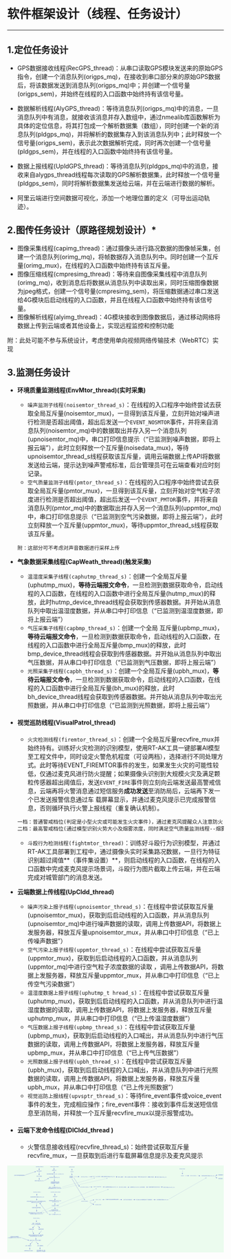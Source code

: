 # 软件框架设计（线程、任务设计）

---

## 1.定位任务设计

* GPS数据接收线程(RecGPS_thread)：从串口读取GPS模块发送来的原始GPS指令，创建一个消息队列(origps_mq)，在接收到串口部分来的原始GPS数据后，将该数据发送到消息队列(origps_mq)中；并创建一个信号量(origps_sem)，并始终在线程的入口函数中始终持有该信号量。

* 数据解析线程(AlyGPS_thread)：等待消息队列(origps_mq)中的消息，一旦消息队列中有消息，就接收该消息并存入数组中，通过nmealib库函数解析为具体的定位信息，将其打包成一个解析数据集（数组），同时创建一个新的消息队列(pldgps_mq)，并将解析的数据集存入到该消息队列中；此时释放一个信号量(origps_sem)，表示此次数据解析完成，同时再次创建一个信号量(pldgps_sem)，并在线程的入口函数中始终持有该信号量。
* 数据上报线程(UpldGPS_thread)：等待消息队列(pldgps_mq)中的消息，接收来自alygps_thread线程每次读取的GPS解析数据集，此时释放一个信号量(pldgps_sem)，同时将解析数据集发送给云端，并在云端进行数据的解析。

* 阿里云端进行空间数据可视化，添加一个地理位置的定义（可导出运动轨迹）。

## 2.图传任务设计（原路径规划设计）*

* 图像采集线程(capimg_thread)：通过摄像头进行路况数据的图像帧采集，创建一个消息队列(orimg_mq)，将帧数据存入消息队列中。同时创建一个互斥量(orimg_mux)，在线程的入口函数中始终持有该互斥量。
* 图像压缩线程(cmpresimg_thread)：等待来自图像采集线程中消息队列(orimg_mq)，收到消息后将数据从消息队列中读取出来，同时压缩图像数据为jpeg格式，创建一个信号量(cmpresimg_sem)，将压缩数据通过串口发送给4G模块后启动线程的入口函数，并且在线程入口函数中始终持有该信号量。
* 图像解析线程(alyimg_thread)：4G模块接收到图像数据后，通过移动网络将数据上传到云端或者其他设备上，实现远程监控和控制功能

附：此处可能不参与系统设计，考虑使用单向视频网络传输技术（WebRTC）实现

## 3.监测任务设计

* **环境质量监测线程(EnvMtor_thread)(实时采集)**
  
  * `噪声监测子线程(noisemtor_thread_s)`：在线程的入口程序中始终尝试去获取全局互斥量(noisemtor_mux)，一旦得到该互斥量，立刻开始对噪声进行检测是否超出阈值，超出后发送一个`EVENT_NOSMTOR`事件，并将来自消息队列(noisemtor_mq)中的数据取出并存入另一个消息队列(upnoisemtor_mq)中，串口打印信息提示（“已监测到噪声数据，即将上报云端”），此时立刻释放一个互斥量(noisedata_mux)，等待upnoisemtor_thread_s线程获取该互斥量，调用云端数据上传API将数据发送给云端，提示达到噪声警戒标准，后台管理员可在云端查看对应时刻记录。
  * `空气质量监测子线程(pmtor_thread_s)`：在线程的入口程序中始终尝试去获取全局互斥量(pmtor_mux)，一旦得到该互斥量，立刻开始对空气粒子浓度进行检测是否超出阈值，超出后发送一个`EVENT_PMTOR`事件，并将来自消息队列(pmtor_mq)中的数据取出并存入另一个消息队列(uppmtor_mq)中，串口打印信息提示（“已监测到空气污染数据，即将上报云端”），此时立刻释放一个互斥量(uppmtor_mux)，等待uppmtor_thread_s线程获取该互斥量。
  
  `附：这部分可不考虑对声音数据进行采样上传`
  
* **气象数据采集线程(CapWeath_thread)(触发采集)**
  
  * `温湿度采集子线程(caphutmp_thread_s)`：创建一个全局互斥量(uphutmp_mux)，**等待云端报文命令**，一旦检测到数据获取命令，启动线程的入口函数，在线程的入口函数中进行全局互斥量(hutmp_mux)的释放，此时hutmp_device_thread线程会获取到传感器数据。并开始从消息队列中取出温湿度数据，并从串口中打印信息（“已监测到温湿度数据，即将上报云端”）
  * `气压采集子线程(capbmp_thread_s)`：创建一个全局 互斥量(upbmp_mux)，**等待云端报文命令**，一旦检测到数据获取命令，启动线程的入口函数，在线程的入口函数中进行全局互斥量(bmp_mux)的释放，此时bmp_device_thread线程会获取到传感器数据。并开始从消息队列中取出气压数据，并从串口中打印信息（“已监测到气压数据，即将上报云端”）
  * `光照采集子线程(capbh_thread_s)`：创建一个全局互斥量(upbh_mux)，**等待云端报文命令**，一旦检测到数据获取命令，启动线程的入口函数，在线程的入口函数中进行全局互斥量(bh_mux)的释放，此时bh_device_thread线程会获取到传感器数据。并开始从消息队列中取出光照数据，并从串口中打印信息（“已监测到光照数据，即将上报云端”）
  
* #### 视觉巡防线程(VisualPatrol_thread)
  
  * `火灾检测线程(firemtor_thread_s)`：创建一个全局互斥量recvfire_mux并始终持有。训练好火灾检测的识别模型，使用RT-AK工具一键部署AI模型至工程文件中，同时设定火警危机程度（可设两档），选择进行不同处理方式。此时等待EVENT_FIREMTOR事件的发生，如果发生火灾的可能性较低，仅通过麦克风进行防火提醒；如果摄像头识别到大规模火灾及满足颗粒传感器超出阈值后，发送`EVENT_FIRE`事件则立刻向云端发送最高警戒信息，云端再将火警消息通过短信服务**成功发送**至消防局后，云端再下发一个已发送报警信息通过车 载屏幕显示，并通过麦克风提示已完成报警信息，否则循环执行火警上报线程（重复确认机制）。
  
  ```md
  一档：普通警戒档位(判定是小型火灾或可能发生火灾事件)，通过麦克风提醒众人注意防火
  二档：最高警戒档位(通过模型识别火势大小及烟雾浓度，同时满足空气质量监测线程--烟雾浓度超出阈值)，需要向云端发送最高警戒指令，云端接收到该指令后发送短信服务至消防局官方；同时麦克风分贝调至最大，安排众人进行疏散任务
  ```
  
  * `斗殴行为检测线程(fightmtor_thread)`：训练好斗殴行为识别模型，并通过RT-AK工具部署到工程中，通过摄像头实时采集路况数据，一旦行为特征识别超过阈值**（事件集设置）**，则启动线程的入口函数，在线程的入口函数中完成麦克风提示场景词，斗殴行为图片截取上传云端，并在云端完成对城管部门的消息发送。


* **云端数据上传线程(UpCldd_thread)**
  
  * `噪声污染上报子线程(upnoisemtor_thread_s)`：在线程中尝试获取互斥量(upnoisemtor_mux)，获取到后启动线程的入口函数，并从消息队列(upnoisemtor_mq)中进行噪声数据的读取，调用上传数据API，将数据上发服务器，释放互斥量upnoisemtor_mux，并从串口中打印信息（“已上传噪声数据”）
  * `空气污染上报子线程(uppmtor_thread_s)`：在线程中尝试获取互斥量(uppmtor_mux)，获取到后启动线程的入口函数，并从消息队列(uppmtor_mq)中进行空气粒子浓度数据的读取 ，调用上传数据API，将数据上发服务器，释放互斥量uppmtor_mux，并从串口中打印信息（“已上传空气污染数据”）
  * `温湿度数据上报子线程(uphutmp_t hread_s)`：在线程中尝试获取互斥量(uphutmp_mux)，获取到后启动线程的入口函数，并从消息队列中进行温湿度数据的读取，调用上传数据API，将数据上发服务器，释放互斥量uphutmp_mux，并从串口中打印信息（“已上传温湿度数据”）
  * `气压数据上报子线程(upbmp_thread_s)`：在线程中尝试获取互斥量(upbmp_mux)，获取到后启动线程的入口喊出，并从消息队列中进行气压数据的读取，调用上传数据API，将数据上发服务器，释放互斥量upbmp_mux，并从串口中打印信息（“已上传气压数据”） 
  * `光照数据上报子线程(upbh_thread_s)`：在线程中尝试获取互斥量(upbh_mux)，获取到后启动线程的入口喊出，并从消息队列中进行光照数据的读取，调用上传数据API，将数据上发服务器，释放互斥量upbh_mux，并从串口中打印信息（“已上传光照数据”）
  * `视觉巡防上报线程(upvsptr_thread_s)`：等待fire_event事件或voice_event事件的发生，完成相应操作；fire_event事件：接收到事件后发送短信信息至消防局，并释放一个互斥量recvfire_mux以提示报警成功。
  
* #### 云端下发命令线程(DlCldd_thread  )

  * 火警信息接收线程(recvfire_thread_s)：始终尝试获取互斥量recvfire_mux，一旦获取到后进行车载屏幕信息提示及麦克风提示

![image-20230403204537877](https://raw.githubusercontent.com/kurisaW/picbed/main/img/202304032045468.png)